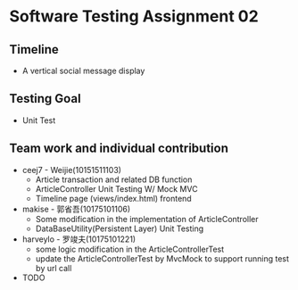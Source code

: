 # Software Testing Assignment 02
## Timeline
- A vertical social message display
## Testing Goal 
- Unit Test
## Team work and individual contribution
- ceej7 - Weijie(10151511103)
  - Article transaction and related DB function
  - ArticleController Unit Testing W/ Mock MVC
  - Timeline page (views/index.html) frontend
- makise - 郭省吾(10175101106)
  - Some modification in the implementation of ArticleController
  - DataBaseUtility(Persistent Layer) Unit Testing
- harveylo - 罗竣夫(10175101221)
    - some logic modification in the ArticleControllerTest
    - update the ArticleControllerTest by MvcMock to support
    running test by url call  
- TODO

 
